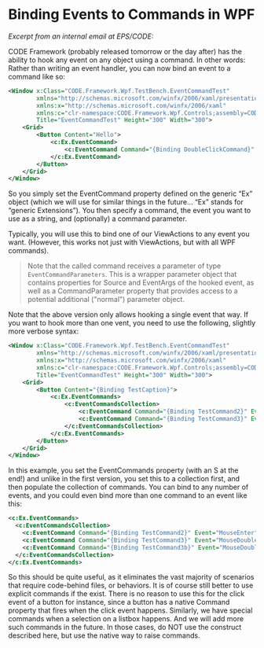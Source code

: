 ﻿# Binding Events to Commands in WPF

_Excerpt from an internal email at EPS/CODE:_

CODE Framework (probably released tomorrow or the day after) has the ability to hook any event on any object using a command. In other words: Rather than writing an event handler, you can now bind an event to a command like so:

```xml
<Window x:Class="CODE.Framework.Wpf.TestBench.EventCommandTest"
        xmlns="http://schemas.microsoft.com/winfx/2006/xaml/presentation"
        xmlns:x="http://schemas.microsoft.com/winfx/2006/xaml"
        xmlns:c="clr-namespace:CODE.Framework.Wpf.Controls;assembly=CODE.Framework.Wpf" 
        Title="EventCommandTest" Height="300" Width="300">
    <Grid>
        <Button Content="Hello">
            <c:Ex.EventCommand>
                <c:EventCommand Command="{Binding DoubleClickCommand}" Event="MouseDoubleClick" />
            </c:Ex.EventCommand>
        </Button>
    </Grid>
</Window>
```

So you simply set the EventCommand property defined on the generic “Ex” object (which we will use for similar things in the future… “Ex” stands for “generic Extensions”). You then specify a command, the event you want to use as a string, and (optionally) a command parameter. 

Typically, you will use this to bind one of our ViewActions to any event you want. (However, this works not just with ViewActions, but with all WPF commands).

> Note that the called command receives a parameter of type ```EventCommandParameters```. This is a wrapper parameter object that contains properties for Source and EventArgs of the hooked event, as well as a CommandParameter property that provides access to a potential additional ("normal") parameter object.

Note that the above version only allows hooking a single event that way. If you want to hook more than one vent, you need to use the following, slightly more verbose syntax: 

```xml
<Window x:Class="CODE.Framework.Wpf.TestBench.EventCommandTest"
        xmlns="http://schemas.microsoft.com/winfx/2006/xaml/presentation"
        xmlns:x="http://schemas.microsoft.com/winfx/2006/xaml"
        xmlns:c="clr-namespace:CODE.Framework.Wpf.Controls;assembly=CODE.Framework.Wpf" 
        Title="EventCommandTest" Height="300" Width="300">
    <Grid>
        <Button Content="{Binding TestCaption}">
            <c:Ex.EventCommands>
                <c:EventCommandsCollection>
                    <c:EventCommand Command="{Binding TestCommand2}" Event="MouseEnter" />
                    <c:EventCommand Command="{Binding TestCommand3}" Event="MouseDoubleClick" />
                </c:EventCommandsCollection>
            </c:Ex.EventCommands>
        </Button>
    </Grid>
</Window>
```

In this example, you set the EventCommands property (with an S at the end!) and unlike in the first version, you set this to a collection first, and then populate the collection of commands. You can bind to any number of events, and you could even bind more than one command to an event like this:

```xml
<c:Ex.EventCommands>
  <c:EventCommandsCollection>
    <c:EventCommand Command="{Binding TestCommand2}" Event="MouseEnter" />
    <c:EventCommand Command="{Binding TestCommand3}" Event="MouseDoubleClick" />
    <c:EventCommand Command="{Binding TestCommand3b}" Event="MouseDoubleClick" />
  </c:EventCommandsCollection>
</c:Ex.EventCommands>
```

So this should be quite useful, as it eliminates the vast majority of scenarios that require code-behind files, or behaviors. It is of course still better to use explicit commands if the exist. There is no reason to use this for the click event of a button for instance, since a button has a native Command property that fires when the click event happens. Similarly, we have special commands when a selection on a listbox happens. And we will add more such commands in the future. In those cases, do NOT use the construct described here, but use the native way to raise commands.
